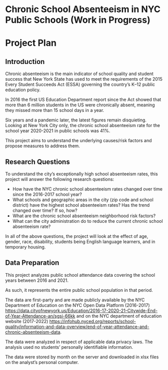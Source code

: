 # Chronic School Absenteeism in NYC Public Schools (Work in Progress)
# Project Plan

## Introduction

Chronic absenteeism is the main indicator of school quality and student success that New York State has used to meet the requirements of the 2015 Every Student Succeeds Act (ESSA) governing the country’s K–12 public education policy.

In 2016 the first US Education Department report since the Act showed that more than 6 million students in the US were chronically absent, meaning they missed more than 15 school days in a year.

Six years and a pandemic later, the latest figures remain disquieting. Looking at New York City only, the chronic school absenteeism rate for the school year 2020-2021 in public schools was 41%. 

This project aims to understand the underlying causes/risk factors and propose measures to address them.

## Research Questions

To understand the city’s exceptionally high school absenteeism rates, this project will answer the following research questions: 

* How have the NYC chronic school absenteeism rates changed over time since the 2016-2017 school year?
* What schools and geographic areas in the city (zip code and school district) have the highest school absenteeism rates? Has the trend changed over time? If so, how? 
* What are the chronic school absenteeism neighborhood risk factors?
* What can the city administration do to reduce the current chronic school absenteeism rate?

In all of the above questions, the project will look at the effect of age, gender, race, disability, students being English language learners, and in temporary housing.

## Data Preparation

This project analyzes public school attendance data covering the school years between 2016 and 2021. 

As such, it represents the entire public school population in that period.

The data are first-party and are made publicly available by the NYC Department of Education on the NYC Open Data Platform (2016-2017) https://data.cityofnewyork.us/Education/2016-17-2020-21-Citywide-End-of-Year-Attendance-an/sgsi-66kk and on the NYC department of education website (2017-2022) https://infohub.nyced.org/reports/school-quality/information-and-data-overview/end-of-year-attendance-and-chronic-absenteeism-data. 

The data were analyzed in respect of applicable data privacy laws. The analysis used no students’ personally identifiable information.

The data were stored by month on the server and downloaded in xlsx files on the analyst’s personal computer.

